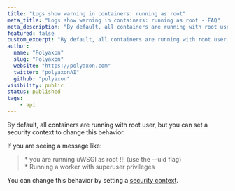 ```yaml
---
title: "Logs show warning in containers: running as root"
meta_title: "Logs show warning in containers: running as root - FAQ"
meta_description: "By default, all containers are running with root user, but you can set a security context to change this behavior."
featured: false
custom_excerpt: "By default, all containers are running with root user, but you can set a security context to change this behavior."
author:
  name: "Polyaxon"
  slug: "Polyaxon"
  website: "https://polyaxon.com"
  twitter: "polyaxonAI"
  github: "polyaxon"
visibility: public
status: published
tags:
    - api
---
```


By default, all containers are running with root user, but you can set a security context to change this behavior.

If you are seeing a message like:

<blockquote class="info">
 * you are running uWSGI as root !!! (use the --uid flag)
<br/>
 * Running a worker with superuser privileges
</blockquote>

You can change this behavior by setting a [security context](/docs/setup/platform/common-reference/#security-context).
